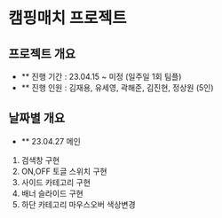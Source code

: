 # 캠핑매치 프로젝트

## 프로젝트 개요
- ** 진행 기간 : 23.04.15 ~ 미정 (일주일 1회 팀플)
- ** 진행 인원 : 김재용, 유세영, 곽해준, 김진현, 정상원 (5인)

## 날짜별 개요
- ** 23.04.27 
메인 
1. 검색창 구현  
2. ON,OFF 토글 스위치 구현  
3. 사이드 카테고리 구현  
4. 배너 슬라이드 구현  
5. 하단 카테고리 마우스오버 색상변경  
